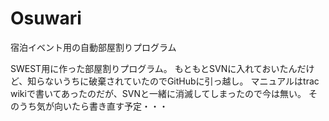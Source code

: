 # Osuwari
宿泊イベント用の自動部屋割りプログラム

SWEST用に作った部屋割りプログラム。
もともとSVNに入れておいたんだけど、知らないうちに破棄されていたのでGitHubに引っ越し。
マニュアルはtrac wikiで書いてあったのだが、SVNと一緒に消滅してしまったので今は無い。
そのうち気が向いたら書き直す予定・・・
